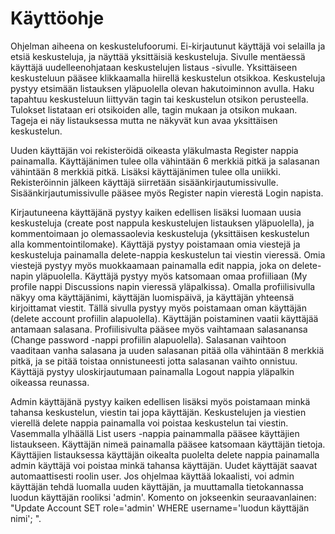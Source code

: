 # Käyttöohje

Ohjelman aiheena on keskustelufoorumi. Ei-kirjautunut käyttäjä voi selailla ja etsiä keskusteluja, ja näyttää yksittäisiä keskusteluja. 
Sivulle mentäessä käyttäjä uudelleenohjataan keskustelujen listaus -sivulle. Yksittäiseen keskusteluun pääsee klikkaamalla hiirellä keskustelun
otsikkoa. Keskusteluja pystyy etsimään listauksen yläpuolella olevan hakutoiminnon avulla. Haku tapahtuu keskusteluun liittyvän tagin tai keskustelun otsikon perusteella. Tulokset listataan eri otsikoiden alle, tagin mukaan ja otsikon mukaan. Tageja ei näy listauksessa mutta ne näkyvät kun avaa yksittäisen keskustelun. 


Uuden käyttäjän voi rekisteröidä oikeasta yläkulmasta Register nappia painamalla. Käyttäjänimen tulee olla vähintään 6 merkkiä pitkä ja salasanan
vähintään 8 merkkiä pitkä. Lisäksi käyttäjänimen tulee olla uniikki. Rekisteröinnin jälkeen käyttäjä siirretään sisäänkirjautumissivulle. Sisäänkirjautumissivulle
pääsee myös Register napin vierestä Login napista. 

Kirjautuneena käyttäjänä pystyy kaiken edellisen lisäksi luomaan uusia keskusteluja (create post nappula keskustelujen listauksen yläpuolella), ja kommentoimaan jo olemassaolevia keskusteluja
(yksittäisen keskustelun alla kommentointilomake). Käyttäjä pystyy poistamaan omia viestejä ja keskusteluja painamalla delete-nappia keskustelun tai viestin vieressä.
Omia viestejä pystyy myös muokkaamaan painamalla edit nappia, joka on delete-napin yläpuolella. Käyttäjä pystyy myös katsomaan omaa profiiliaan (My profile nappi Discussions napin vieressä yläpalkissa). 
Omalla profiilisivulla näkyy oma käyttäjänimi, käyttäjän luomispäivä, ja käyttäjän yhteensä kirjoittamat viestit. Tällä sivulla pystyy myös  poistamaan oman käyttäjän
(delete account profiilin alapuolella). Käyttäjän poistaminen vaatii käyttäjää antamaan salasana. Profiilisivulta pääsee myös vaihtamaan salasanansa (Change password -nappi profiilin
alapuolella). Salasanan vaihtoon vaaditaan vanha salasana ja uuden salasanan pitää olla vähintään 8 merkkiä pitkä, ja se pitää toistaa onnistuneesti jotta salasanan vaihto onnistuu.
Käyttäjä pystyy uloskirjautumaan painamalla Logout nappia yläpalkin oikeassa reunassa.

Admin käyttäjänä pystyy kaiken edellisen lisäksi myös poistamaan minkä tahansa keskustelun, viestin tai jopa käyttäjän. Keskustelujen ja viestien vierellä delete nappia painamalla 
voi poistaa keskustelun tai viestin. Vasemmalla ylhäällä List users -nappia painammalla pääsee käyttäjien listaukseen. Käyttäjän nimeä painamalla pääsee katsomaan käyttäjän tietoja.
Käyttäjien listauksessa käyttäjän oikealta puolelta delete nappia painamalla admin käyttäjä voi poistaa minkä tahansa käyttäjän. Uudet käyttäjät saavat automaattisesti roolin
user. Jos ohjelmaa käyttää lokaalisti, voi admin käyttäjän tehdä luomalla uuden käyttäjän, ja muuttamalla tietokannassa luodun käyttäjän rooliksi 'admin'. 
Komento on jokseenkin seuraavanlainen: "Update Account SET role='admin' WHERE username='luodun käyttäjän nimi'; ".

